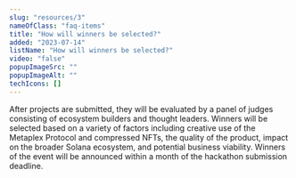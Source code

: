 ```yaml
---
slug: "resources/3"
nameOfClass: "faq-items"
title: "How will winners be selected?"
added: "2023-07-14"
listName: "How will winners be selected?"
video: "false"
popupImageSrc: ""
popupImageAlt: ""
techIcons: []
---
```


After projects are submitted, they will be evaluated by a panel of judges consisting of ecosystem builders and thought leaders. Winners will be selected based on a variety of factors including creative use of the Metaplex Protocol and compressed NFTs, the quality of the product, impact on the broader Solana ecosystem, and potential business viability. Winners of the event will be announced within a month of the hackathon submission deadline.

